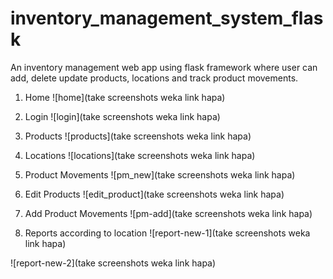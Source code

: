 # inventory_management_system_flask
An inventory management web app using flask framework where user can add, delete update products, locations and track product movements.
  

1. Home
![home](take screenshots weka link hapa)

2. Login
![login](take screenshots weka link hapa)

3. Products
![products](take screenshots weka link hapa)

4. Locations
![locations](take screenshots weka link hapa)

5. Product Movements
![pm_new](take screenshots weka link hapa)

6. Edit Products
![edit_product](take screenshots weka link hapa)

8. Add Product Movements
![pm-add](take screenshots weka link hapa)

9. Reports according to location
![report-new-1](take screenshots weka link hapa)

![report-new-2](take screenshots weka link hapa)

